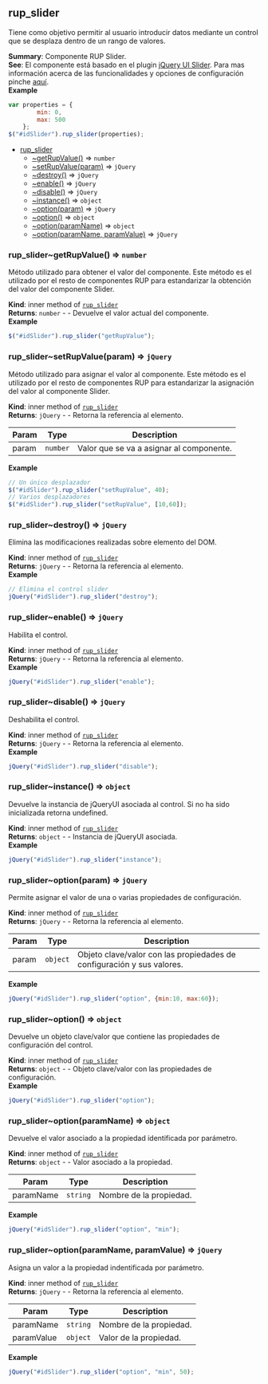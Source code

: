 <a name="module_rup_slider"></a>

## rup\_slider
Tiene como objetivo permitir al usuario introducir datos mediante un control que se desplaza dentro de un rango de valores.

**Summary**: Componente RUP Slider.  
**See**: El componente está basado en el plugin [jQuery UI Slider](https://jqueryui.com/slider/). Para mas información acerca de las funcionalidades y opciones de configuración pinche [aquí](http://api.jqueryui.com/slider/).  
**Example**  
```js
var properties = {		min: 0,		max: 500	};$("#idSlider").rup_slider(properties);
```

* [rup_slider](#module_rup_slider)
    * [~getRupValue()](#module_rup_slider..getRupValue) ⇒ <code>number</code>
    * [~setRupValue(param)](#module_rup_slider..setRupValue) ⇒ <code>jQuery</code>
    * [~destroy()](#module_rup_slider..destroy) ⇒ <code>jQuery</code>
    * [~enable()](#module_rup_slider..enable) ⇒ <code>jQuery</code>
    * [~disable()](#module_rup_slider..disable) ⇒ <code>jQuery</code>
    * [~instance()](#module_rup_slider..instance) ⇒ <code>object</code>
    * [~option(param)](#module_rup_slider..option) ⇒ <code>jQuery</code>
    * [~option()](#module_rup_slider..option) ⇒ <code>object</code>
    * [~option(paramName)](#module_rup_slider..option) ⇒ <code>object</code>
    * [~option(paramName, paramValue)](#module_rup_slider..option) ⇒ <code>jQuery</code>

<a name="module_rup_slider..getRupValue"></a>

### rup_slider~getRupValue() ⇒ <code>number</code>
Método utilizado para obtener el valor del componente. Este método es el utilizado por el resto de componentes RUP para estandarizar la obtención del valor del componente Slider.

**Kind**: inner method of [<code>rup\_slider</code>](#module_rup_slider)  
**Returns**: <code>number</code> - - Devuelve el valor actual del componente.  
**Example**  
```js
$("#idSlider").rup_slider("getRupValue");
```
<a name="module_rup_slider..setRupValue"></a>

### rup_slider~setRupValue(param) ⇒ <code>jQuery</code>
Método utilizado para asignar el valor al componente. Este método es el utilizado por el resto de componentes RUP para estandarizar la asignación del valor al componente Slider.

**Kind**: inner method of [<code>rup\_slider</code>](#module_rup_slider)  
**Returns**: <code>jQuery</code> - - Retorna la referencia al elemento.  

| Param | Type | Description |
| --- | --- | --- |
| param | <code>number</code> | Valor que se va a asignar al componente. |

**Example**  
```js
// Un único desplazador$("#idSlider").rup_slider("setRupValue", 40);// Varios desplazadores$("#idSlider").rup_slider("setRupValue", [10,60]);
```
<a name="module_rup_slider..destroy"></a>

### rup_slider~destroy() ⇒ <code>jQuery</code>
Elimina las modificaciones realizadas sobre elemento del DOM.

**Kind**: inner method of [<code>rup\_slider</code>](#module_rup_slider)  
**Returns**: <code>jQuery</code> - - Retorna la referencia al elemento.  
**Example**  
```js
// Elimina el control sliderjQuery("#idSlider").rup_slider("destroy");
```
<a name="module_rup_slider..enable"></a>

### rup_slider~enable() ⇒ <code>jQuery</code>
Habilita el control.

**Kind**: inner method of [<code>rup\_slider</code>](#module_rup_slider)  
**Returns**: <code>jQuery</code> - - Retorna la referencia al elemento.  
**Example**  
```js
jQuery("#idSlider").rup_slider("enable");
```
<a name="module_rup_slider..disable"></a>

### rup_slider~disable() ⇒ <code>jQuery</code>
Deshabilita el control.

**Kind**: inner method of [<code>rup\_slider</code>](#module_rup_slider)  
**Returns**: <code>jQuery</code> - - Retorna la referencia al elemento.  
**Example**  
```js
jQuery("#idSlider").rup_slider("disable");
```
<a name="module_rup_slider..instance"></a>

### rup_slider~instance() ⇒ <code>object</code>
Devuelve la instancia de jQueryUI asociada al control. Si no ha sido inicializada retorna undefined.

**Kind**: inner method of [<code>rup\_slider</code>](#module_rup_slider)  
**Returns**: <code>object</code> - - Instancia de jQueryUI asociada.  
**Example**  
```js
jQuery("#idSlider").rup_slider("instance");
```
<a name="module_rup_slider..option"></a>

### rup_slider~option(param) ⇒ <code>jQuery</code>
Permite asignar el valor de una o varias propiedades de configuración.

**Kind**: inner method of [<code>rup\_slider</code>](#module_rup_slider)  
**Returns**: <code>jQuery</code> - - Retorna la referencia al elemento.  

| Param | Type | Description |
| --- | --- | --- |
| param | <code>object</code> | Objeto clave/valor con las propiedades de configuración y sus valores. |

**Example**  
```js
jQuery("#idSlider").rup_slider("option", {min:10, max:60});
```
<a name="module_rup_slider..option"></a>

### rup_slider~option() ⇒ <code>object</code>
Devuelve un objeto clave/valor que contiene las propiedades de configuración del control.

**Kind**: inner method of [<code>rup\_slider</code>](#module_rup_slider)  
**Returns**: <code>object</code> - - Objeto clave/valor con las propiedades de configuración.  
**Example**  
```js
jQuery("#idSlider").rup_slider("option");
```
<a name="module_rup_slider..option"></a>

### rup_slider~option(paramName) ⇒ <code>object</code>
Devuelve el valor asociado a la propiedad identificada por parámetro.

**Kind**: inner method of [<code>rup\_slider</code>](#module_rup_slider)  
**Returns**: <code>object</code> - - Valor asociado a la propiedad.  

| Param | Type | Description |
| --- | --- | --- |
| paramName | <code>string</code> | Nombre de la propiedad. |

**Example**  
```js
jQuery("#idSlider").rup_slider("option", "min");
```
<a name="module_rup_slider..option"></a>

### rup_slider~option(paramName, paramValue) ⇒ <code>jQuery</code>
Asigna un valor a la propiedad indentificada por parámetro.

**Kind**: inner method of [<code>rup\_slider</code>](#module_rup_slider)  
**Returns**: <code>jQuery</code> - - Retorna la referencia al elemento.  

| Param | Type | Description |
| --- | --- | --- |
| paramName | <code>string</code> | Nombre de la propiedad. |
| paramValue | <code>object</code> | Valor de la propiedad. |

**Example**  
```js
jQuery("#idSlider").rup_slider("option", "min", 50);
```
